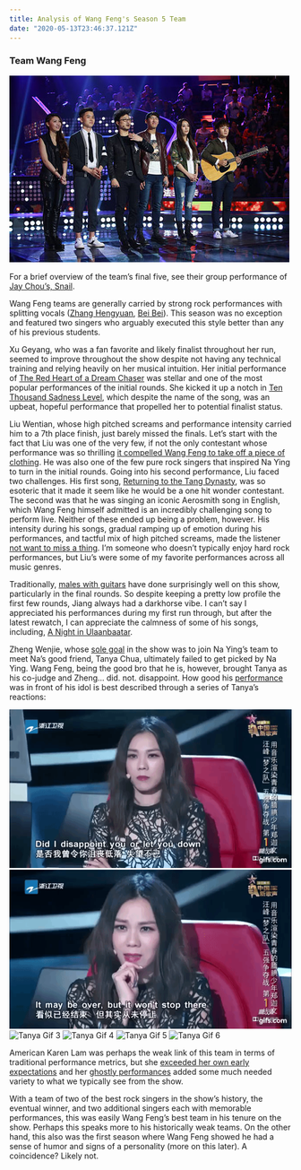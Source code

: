 ```yaml
---
title: Analysis of Wang Feng's Season 5 Team
date: "2020-05-13T23:46:37.121Z"
---
```


### Team Wang Feng

![Team Wang Feng](./team-wang-feng.png)

For a brief overview of the team’s final five, see their group performance of [Jay Chou’s, Snail](https://www.youtube.com/watch?v=gAdpHOijTn4&feature=youtu.be).

Wang Feng teams are generally carried by strong rock performances with splitting vocals ([Zhang Hengyuan](https://www.youtube.com/watch?v=4nAgWvkgSV4&feature=youtu.be), [Bei Bei](https://www.youtube.com/watch?v=yrtL4ahvEZg)). This season was no exception and featured two singers who arguably executed this style better than any of his previous students.

Xu Geyang, who was a fan favorite and likely finalist throughout her run, seemed to improve throughout the show despite not having any technical training and relying heavily on her musical intuition. Her initial performance of [The Red Heart of a Dream Chaser](https://www.youtube.com/watch?v=g0VOr1v43lo) was stellar and one of the most popular performances of the initial rounds. She kicked it up a notch in [Ten Thousand Sadness Level](https://www.youtube.com/watch?v=75E5z_uDHdQ), which despite the name of the song, was an upbeat, hopeful performance that propelled her to potential finalist status.

Liu Wentian, whose high pitched screams and performance intensity carried him to a 7th place finish, just barely missed the finals. Let’s start with the fact that Liu was one of the very few, if not the only contestant whose performance was so thrilling [it compelled Wang Feng to take off a piece of clothing](https://youtu.be/nyPGDCtTyjY?t=219). He was also one of the few pure rock singers that inspired Na Ying to turn in the initial rounds. Going into his second performance, Liu faced two challenges. His first song, [Returning to the Tang Dynasty](https://www.youtube.com/watch?v=nyPGDCtTyjY), was so esoteric that it made it seem like he would be a one hit wonder contestant. The second was that he was singing an iconic Aerosmith song in English, which Wang Feng himself admitted is an incredibly challenging song to perform live. Neither of these ended up being a problem, however. His intensity during his songs, gradual ramping up of emotion during his performances, and tactful mix of high pitched screams, made the listener [not want to miss a thing](https://www.youtube.com/watch?v=_0Iu0tOKrnk). I’m someone who doesn’t typically enjoy hard rock performances, but Liu’s were some of my favorite performances across all music genres.

Traditionally, [males with guitars](https://www.youtube.com/watch?v=hN8xGY76Q6E) have done surprisingly well on this show, particularly in the final rounds. So despite keeping a pretty low profile the first few rounds, Jiang always had a darkhorse vibe. I can’t say I appreciated his performances during my first run through, but after the latest rewatch, I can appreciate the calmness of some of his songs, including, [A Night in Ulaanbaatar](https://www.youtube.com/watch?v=vuqTPEdLl9c).

Zheng Wenjie, whose [sole goal](https://youtu.be/EO02dAepiMI?t=438) in the show was to join Na Ying’s team to meet Na’s good friend, Tanya Chua, ultimately failed to get picked by Na Ying. Wang Feng, being the good bro that he is, however, brought Tanya as his co-judge and Zheng… did. not. disappoint. How good his [performance](https://www.youtube.com/watch?v=eRWgb4tlj18) was in front of his idol is best described through a series of Tanya’s reactions:

![Tanya Gif 1](./tanya-gif-1.gif)
![Tanya Gif 2](./tanya-gif-2.gif)
![Tanya Gif 3](./tanya-gif-3.gif)
![Tanya Gif 4](./tanya-gif-4.gif)
![Tanya Gif 5](./tanya-gif-5.gif)
![Tanya Gif 6](./tanya-gif-6.gif)

American Karen Lam was perhaps the weak link of this team in terms of traditional performance metrics, but she [exceeded her own early expectations](https://youtu.be/y1A0SIWfxHo?t=5035) and her [ghostly performances](https://www.youtube.com/watch?v=oiOjcadCGCM) added some much needed variety to what we typically see from the show.

With a team of two of the best rock singers in the show’s history, the eventual winner, and two additional singers each with memorable performances, this was easily Wang Feng’s best team in his tenure on the show. Perhaps this speaks more to his historically weak teams. On the other hand, this also was the first season where Wang Feng showed he had a sense of humor and signs of a personality (more on this later). A coincidence? Likely not.
